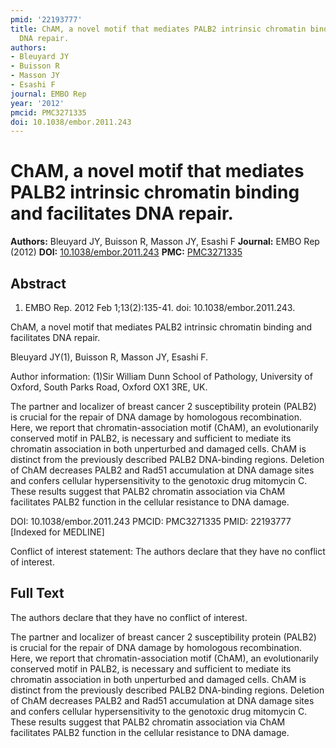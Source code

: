 ```yaml
---
pmid: '22193777'
title: ChAM, a novel motif that mediates PALB2 intrinsic chromatin binding and facilitates
  DNA repair.
authors:
- Bleuyard JY
- Buisson R
- Masson JY
- Esashi F
journal: EMBO Rep
year: '2012'
pmcid: PMC3271335
doi: 10.1038/embor.2011.243
---
```


# ChAM, a novel motif that mediates PALB2 intrinsic chromatin binding and facilitates DNA repair.
**Authors:** Bleuyard JY, Buisson R, Masson JY, Esashi F
**Journal:** EMBO Rep (2012)
**DOI:** [10.1038/embor.2011.243](https://doi.org/10.1038/embor.2011.243)
**PMC:** [PMC3271335](https://www.ncbi.nlm.nih.gov/pmc/articles/PMC3271335/)

## Abstract

1. EMBO Rep. 2012 Feb 1;13(2):135-41. doi: 10.1038/embor.2011.243.

ChAM, a novel motif that mediates PALB2 intrinsic chromatin binding and 
facilitates DNA repair.

Bleuyard JY(1), Buisson R, Masson JY, Esashi F.

Author information:
(1)Sir William Dunn School of Pathology, University of Oxford, South Parks Road, 
Oxford OX1 3RE, UK.

The partner and localizer of breast cancer 2 susceptibility protein (PALB2) is 
crucial for the repair of DNA damage by homologous recombination. Here, we 
report that chromatin-association motif (ChAM), an evolutionarily conserved 
motif in PALB2, is necessary and sufficient to mediate its chromatin association 
in both unperturbed and damaged cells. ChAM is distinct from the previously 
described PALB2 DNA-binding regions. Deletion of ChAM decreases PALB2 and Rad51 
accumulation at DNA damage sites and confers cellular hypersensitivity to the 
genotoxic drug mitomycin C. These results suggest that PALB2 chromatin 
association via ChAM facilitates PALB2 function in the cellular resistance to 
DNA damage.

DOI: 10.1038/embor.2011.243
PMCID: PMC3271335
PMID: 22193777 [Indexed for MEDLINE]

Conflict of interest statement: The authors declare that they have no conflict 
of interest.

## Full Text

The authors declare that they have no conflict of interest.

The partner and localizer of breast cancer 2 susceptibility protein (PALB2) is crucial for the repair of DNA damage by homologous recombination. Here, we report that chromatin-association motif (ChAM), an evolutionarily conserved motif in PALB2, is necessary and sufficient to mediate its chromatin association in both unperturbed and damaged cells. ChAM is distinct from the previously described PALB2 DNA-binding regions. Deletion of ChAM decreases PALB2 and Rad51 accumulation at DNA damage sites and confers cellular hypersensitivity to the genotoxic drug mitomycin C. These results suggest that PALB2 chromatin association via ChAM facilitates PALB2 function in the cellular resistance to DNA damage.
